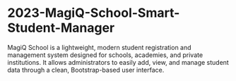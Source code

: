 # 2023-MagiQ-School-Smart-Student-Manager
MagiQ School is a lightweight, modern student registration and management system designed for schools, academies, and private institutions. It allows administrators to easily add, view, and manage student data through a clean, Bootstrap-based user interface.

